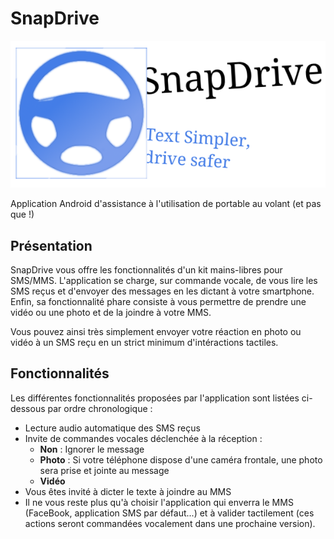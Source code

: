 # SnapDrive

![logo](https://github.com/math29/SnapDrive/blob/master/SnapDrive-logo.png)

Application Android d'assistance à l'utilisation de portable au volant (et pas que !)

## Présentation
SnapDrive vous offre les fonctionnalités d'un kit mains-libres pour SMS/MMS.
L'application se charge, sur commande vocale, de vous lire les SMS reçus et d'envoyer des messages en les dictant à votre smartphone.
Enfin, sa fonctionnalité phare consiste à vous permettre de prendre une vidéo ou une photo et de la joindre à votre MMS.

Vous pouvez ainsi très simplement envoyer votre réaction en photo ou vidéo à un SMS reçu en un strict minimum d'intéractions tactiles.

## Fonctionnalités
Les différentes fonctionnalités proposées par l'application sont listées ci-dessous par ordre chronologique :
* Lecture audio automatique des SMS reçus
* Invite de commandes vocales déclenchée à la réception :
  * **Non** : Ignorer le message
  * **Photo** : Si votre téléphone dispose d'une caméra frontale, une photo sera prise et jointe au message
  * **Vidéo**
* Vous êtes invité à dicter le texte à joindre au MMS
* Il ne vous reste plus qu'à choisir l'application qui enverra le MMS (FaceBook, application SMS par défaut...) et à valider tactilement (ces actions seront commandées vocalement dans une prochaine version).
